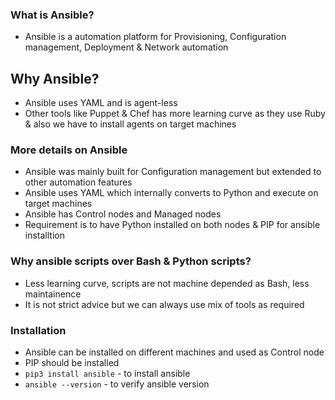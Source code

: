 ### What is Ansible?
- Ansible is a automation platform for Provisioning, Configuration management, Deployment & Network automation

## Why Ansible?
- Ansible uses YAML and is agent-less
- Other tools like Puppet & Chef has more learning curve as they use Ruby & also we have to install agents on target machines

### More details on Ansible
- Ansible was mainly built for Configuration management but extended to other automation features
- Ansible uses YAML which internally converts to Python and execute on target machines
- Ansible has Control nodes and Managed nodes
- Requirement is to have Python installed on both nodes & PIP for ansible installtion

### Why ansible scripts over Bash & Python scripts?
- Less learning curve, scripts are not machine depended as Bash, less maintainence
- It is not strict advice but we can always use mix of tools as required

### Installation
- Ansible can be installed on different machines and used as Control node
- PIP should be installed 
- `pip3 install ansible` - to install ansible
- `ansible --version` - to verify ansible version
